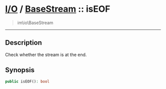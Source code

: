 # [I/O](io.md) / [BaseStream](io-BaseStream.md) :: isEOF
 > im\io\BaseStream
____

## Description
Check whether the stream is at the end.

## Synopsis
```php
public isEOF(): bool
```
